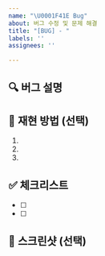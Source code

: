 ```yaml
---
name: "\U0001F41E Bug"
about: 버그 수정 및 문제 해결
title: "[BUG] - "
labels: ''
assignees: ''

---
```


## 🔍 버그 설명
<!-- 어떤 버그인지 자세히 설명해주세요 -->

## 🔄 재현 방법 (선택)
<!-- 버그가 발생하는 상황을 설명해주세요 -->
1. 
2. 
3. 

## ✅ 체크리스트
<!-- 버그 수정을 위해 필요한 작업을 작성해주세요 -->
- [ ] 
- [ ] 

## 📸 스크린샷 (선택)
<!-- 버그 상황을 보여주는 스크린샷이 있다면 첨부해주세요 -->
